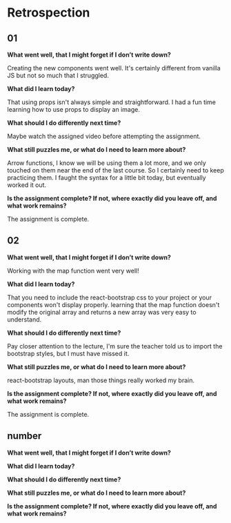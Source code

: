 # Retrospection

## 01

**What went well, that I might forget if I don’t write down?**

Creating the new components went well. It's certainly different from vanilla JS but not so much that I struggled.

**What did I learn today?**

That using props isn't always simple and straightforward. I had a fun time learning how to use props to display an image.

**What should I do differently next time?**

Maybe watch the assigned video before attempting the assignment.

**What still puzzles me, or what do I need to learn more about?**

Arrow functions, I know we will be using them a lot more, and we only touched on them near the end of the last course. So I certainly need to keep practicing them. I faught the syntax for a little bit today, but eventually worked it out.

**Is the assignment complete? If not, where exactly did you leave off, and what work remains?**

The assignment is complete.

## 02

**What went well, that I might forget if I don’t write down?**

Working with the map function went very well!

**What did I learn today?**

That you need to include the react-bootstrap css to your project or your components won't display properly. learning that the map function doesn't modify the original array and returns a new array was very easy to understand.

**What should I do differently next time?**

Pay closer attention to the lecture, I'm sure the teacher told us to import the bootstrap styles, but I must have missed it.

**What still puzzles me, or what do I need to learn more about?**

react-bootstrap layouts, man those things really worked my brain.

**Is the assignment complete? If not, where exactly did you leave off, and what work remains?**

The assignment is complete.

## number

**What went well, that I might forget if I don’t write down?**

**What did I learn today?**

**What should I do differently next time?**

**What still puzzles me, or what do I need to learn more about?**

**Is the assignment complete? If not, where exactly did you leave off, and what work remains?**
